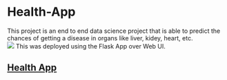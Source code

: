 # Health-App
This project is an end to end data science project that is able to predict the chances of getting a disease in organs like liver, kidey, heart, etc.<br>
![](screenupdated.gif)
This was deployed using the Flask App over Web UI.<br>

## [Health App](http://ec2-18-222-27-159.us-east-2.compute.amazonaws.com/)
